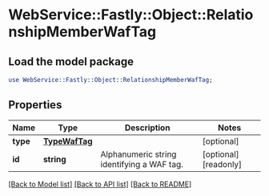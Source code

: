 # WebService::Fastly::Object::RelationshipMemberWafTag

## Load the model package
```perl
use WebService::Fastly::Object::RelationshipMemberWafTag;
```

## Properties
Name | Type | Description | Notes
------------ | ------------- | ------------- | -------------
**type** | [**TypeWafTag**](TypeWafTag.md) |  | [optional] 
**id** | **string** | Alphanumeric string identifying a WAF tag. | [optional] [readonly] 

[[Back to Model list]](../README.md#documentation-for-models) [[Back to API list]](../README.md#documentation-for-api-endpoints) [[Back to README]](../README.md)



